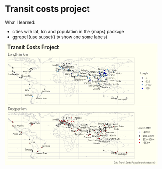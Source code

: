 # Transit costs project

What I learned: 

* cities with lat, lon and population in the {maps} package
* ggrepel (use subset() to show one some labels)

![](plot.png)
